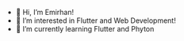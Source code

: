 - 👋 Hi, I’m Emirhan!
- 👀 I’m interested in Flutter and Web Development!
- 🌱 I’m currently learning Flutter and Phyton
